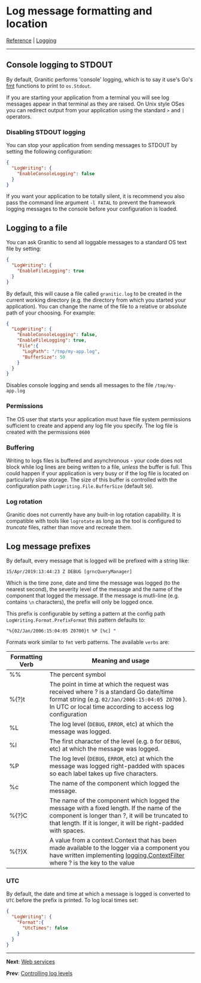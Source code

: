 # Log message formatting and location
[Reference](README.md) | [Logging](log-index.md)

---

## Console logging to STDOUT

By default, Granitic performs 'console' logging, which is to say it use's Go's [fmt](https://golang.org/pkg/fmt/) functions
to print to `os.Stdout`.

If you are starting your application from a terminal you will see log messages appear in that terminal as they are raised.
On Unix style OSes you can redirect output from your application using the standard `>` and `|` operators.

### Disabling STDOUT logging

You can stop your application from sending messages to STDOUT  by setting the following configuration:

```json
{
  "LogWriting": {
    "EnableConsoleLogging": false
  }
}
```

If you want your application to be totally silent, it is recommend you also pass the command line argument `-l FATAL` to
prevent the framework logging messages to the console before your configuration is loaded.


## Logging to a file

You can ask Granitic to send all loggable messages to a standard OS text file by setting:

```json
{
  "LogWriting": {
    "EnableFileLogging": true
  }
}
```

By default, this will cause a file called `granitic.log` to be created in the current working directory (e.g. the 
directory from which you started your application). You can change the name of the file to a relative or absolute
path of your choosing. For example:

```json
{
  "LogWriting": {
    "EnableConsoleLogging": false,
    "EnableFileLogging": true,
    "File":{
      "LogPath": "/tmp/my-app.log",
      "BufferSize": 50
    }
  }
}
``` 

Disables console logging and sends all messages to the file `/tmp/my-app.log`


### Permissions

The OS user that starts your application must have file system permissions sufficient to create and append any log file
you specify. The log file is created with the permissions `0600`

### Buffering

Writing to logs files is buffered and asynchronous - your code does not block while log lines are being written to a file,
_unless_ the buffer is full. This could happen if your application is very busy or if the log file is located on 
particularly slow storage. The size of this buffer is controlled with the configuration path `LogWriting.File.BufferSize`
(default `50`).

### Log rotation

Granitic does not currently have any built-in log rotation capability. It is compatible with tools like `logrotate` as
long as the tool is configured to _truncate_ files, rather than move and recreate them.

## Log message prefixes

By default, every message that is logged will be prefixed with a string like:

`15/Apr/2019:13:44:23 Z DEBUG [grncQueryManager] `

Which is the time zone, date and time the message was logged (to the nearest second), the severity level of the message
and the name of the component that logged the message. If the message is mutli-line (e.g. contains `\n` characters), 
the prefix will only be logged once.

This prefix is configurable by setting a pattern at the config path `LogWriting.Format.PrefixFormat` this pattern
defaults to:

```
"%{02/Jan/2006:15:04:05 Z0700}t %P [%c] "
```

Formats work similar to `fmt` verb patterns. The available `verbs` are:

| Formatting Verb | Meaning and usage |
| ----- | --- |
| %% | The percent symbol |
| %{?}t | The point in time at which the request was received where ? is a standard Go date/time format string (e.g. `02/Jan/2006:15:04:05 Z0700` ). In UTC or local time according to access log configuration ||
| %L | The log level (`DEBUG`, `ERROR`, etc) at which the message was logged. |
| %l | The first character of the level (e.g. `D` for `DEBUG`, etc) at which the message was logged. |
| %P | The log level (`DEBUG`, `ERROR`, etc) at which the message was logged right-padded with spaces so each label takes up five characters. |
| %c | The name of the component which logged the message. |
| %{?}C | The name of the component which logged the message with a fixed length. If the name of the component is longer than ?, it will be truncated to that length. If it is longer, it will be right-padded with spaces. |
| %{?}X | A value from a context.Context that has been made available to the logger via a component you have written implementing [logging.ContextFilter](https://godoc.org/github.com/graniticio/granitic/logging#ContextFilter) where ? is the key to the value 


### UTC

By default, the date and time at which a message is logged is converted to `UTC` before the prefix is printed. To log
local times set:

```json
{
  "LogWriting": {
    "Format":{
      "UtcTimes": false
    }
  }
}
```

---
**Next**: [Web services](ws-index.md)

**Prev**: [Controlling log levels](log-levels.md)

